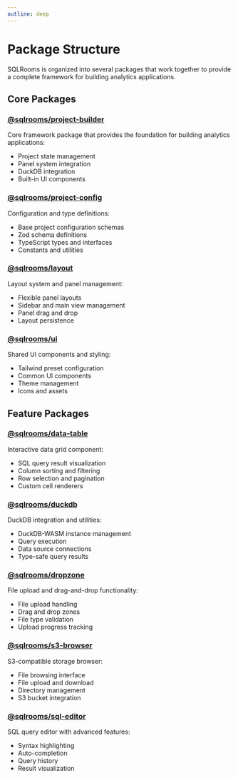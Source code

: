```yaml
---
outline: deep
---
```


# Package Structure

SQLRooms is organized into several packages that work together to provide a complete framework for building analytics applications.

## Core Packages

### [@sqlrooms/project-builder](./api/project-builder/index.md)

Core framework package that provides the foundation for building analytics applications:

- Project state management
- Panel system integration
- DuckDB integration
- Built-in UI components

### [@sqlrooms/project-config](./api/project-config/index.md)

Configuration and type definitions:

- Base project configuration schemas
- Zod schema definitions
- TypeScript types and interfaces
- Constants and utilities

### [@sqlrooms/layout](./api/layout/index.md)

Layout system and panel management:

- Flexible panel layouts
- Sidebar and main view management
- Panel drag and drop
- Layout persistence

### [@sqlrooms/ui](./api/ui/index.md)

Shared UI components and styling:

- Tailwind preset configuration
- Common UI components
- Theme management
- Icons and assets

## Feature Packages

### [@sqlrooms/data-table](./api/data-table/index.md)

Interactive data grid component:

- SQL query result visualization
- Column sorting and filtering
- Row selection and pagination
- Custom cell renderers

### [@sqlrooms/duckdb](./api/duckdb/index.md)

DuckDB integration and utilities:

- DuckDB-WASM instance management
- Query execution
- Data source connections
- Type-safe query results

### [@sqlrooms/dropzone](./api/dropzone/index.md)

File upload and drag-and-drop functionality:

- File upload handling
- Drag and drop zones
- File type validation
- Upload progress tracking

### [@sqlrooms/s3-browser](./api/s3-browser/index.md)

S3-compatible storage browser:

- File browsing interface
- File upload and download
- Directory management
- S3 bucket integration

### [@sqlrooms/sql-editor](./api/sql-editor/index.md)

SQL query editor with advanced features:

- Syntax highlighting
- Auto-completion
- Query history
- Result visualization
